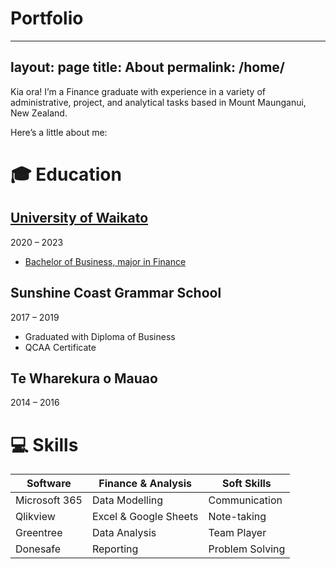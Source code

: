 # Portfolio
---
layout: page
title: About
permalink: /home/
---



Kia ora! I’m a Finance graduate with experience in a variety of administrative, project, and analytical tasks based in Mount Maunganui, New Zealand.

Here’s a little about me:

# 🎓 Education
## [University of Waikato](https://github.com/user-attachments/files/18858004/Academic.Record.pdf)
2020 – 2023  
* [Bachelor of Business, major in Finance](https://github.com/user-attachments/files/18858010/Certificate.pdf)

## Sunshine Coast Grammar School
2017 – 2019  
* Graduated with Diploma of Business  
* QCAA Certificate

## Te Wharekura o Mauao
2014 – 2016

# 💻 Skills

| Software           | Finance & Analysis    | Soft Skills           |
|--------------------|---------------------- |-----------------------|
| Microsoft 365      | Data Modelling        | Communication         |
| Qlikview           | Excel & Google Sheets | Note-taking           |
| Greentree          | Data Analysis         | Team Player           |
| Donesafe           | Reporting             | Problem Solving       |

